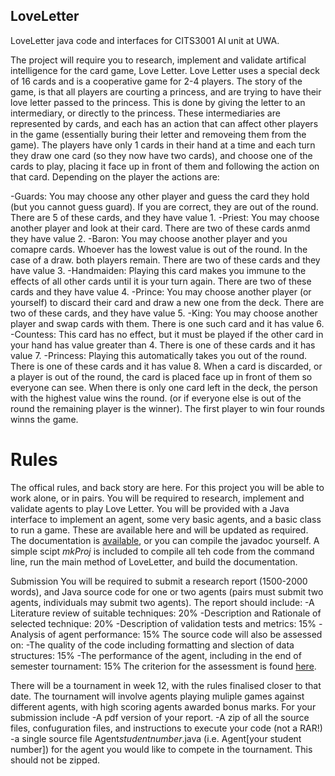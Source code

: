 ## LoveLetter
LoveLetter java code and interfaces for CITS3001 AI unit at UWA.

The project will require you to research, implement and validate artifical intelligence for the card game, Love Letter. Love Letter uses a special deck of 16 cards and is a cooperative game for 2-4 players. The story of the game, is that all players are courting a princess, and are trying to have their love letter passed to the princess. This is done by giving the letter to an intermediary, or directly to the princess. These intermediaries are represented by cards, and each has an action that can affect other players in the game (essentially buring their letter and removeing them from the game). The players have only 1 cards in their hand at a time and each turn they draw one card (so they now have two cards), and choose one of the cards to play, placing it face up in front of them and following the action on that card. Depending on the player the actions are:

-Guards: You may choose any other player and guess the card they hold (but you cannot guess guard). If you are correct, they are out of the round. There are 5 of these cards, and they have value 1.
-Priest: You may choose another player and look at their card. There are two of these cards anmd they have value 2.
-Baron: You may choose another player and you comapre cards. Whoever has the lowest value is out of the round. In the case of a draw. both players remain. There are two of these cards and they have value 3.
-Handmaiden: Playing this card makes you immune to the effects of all other cards until it is your turn again. There are two of these cards and they have value 4.
-Prince: You may choose another player (or yourself) to discard their card and draw a new one from the deck. There are two of these cards, and they have value 5.
-King: You may choose another player and swap cards with them. There is one such card and it has value 6.
-Countess: This card has no effect, but it must be played if the other card in your hand has value greater than 4. There is one of these cards and it has value 7.
-Princess: Playing this automatically takes you out of the round. There is one of these cards and it has value 8.
When a card is discarded, or a player is out of the round, the card is placed face up in front of them so everyone can see. When there is only one card left in the deck, the person with the highest value wins the round. (or if everyone else is out of the round the remaining player is the winner). The first player to win four rounds winns the game.

# Rules
The offical rules, and back story are here.
For this project you will be able to work alone, or in pairs. 
You will be required to research, implement and validate agents to play Love Letter. 
You will be provided with a Java interface to implement an agent, some very basic agents, and a basic class to run a game. 
These are available here and will be updated as required. 
The documentation is [available](http://teaching.csse.uwa.edu.au/units/CITS3001/project/2019/doc/index.html), or you can compile the javadoc yourself.
A simple scipt *mkProj* is included to compile all teh code from the command line, run the main method of LoveLetter, and build the documentation.

Submission
You will be required to submit a research report (1500-2000 words), and Java source code for one or two agents (pairs must submit two agents, individuals may submit two agents). The report should include:
-A Literature review of suitable techniques: 20%
-Description and Rationale of selected technique: 20%
-Description of validation tests and metrics: 15%
-Analysis of agent performance: 15%
The source code will also be assessed on:
-The quality of the code including formatting and slection of data structures: 15%
-The performance of the agent, including in the end of semester tournament: 15%
The criterion for the assessment is found [here](http://teaching.csse.uwa.edu.au/units/CITS3001/project/2019/Criterion.pdf). 

There will be a tournament in week 12, with the rules finalised closer to that date. The tournament will involve agents playing muliple games against different agents, with high scoring agents awarded bonus marks.
For your submission include
-A pdf version of your report.
-A zip of all the source files, confuguration files, and instructions to execute your code (not a RAR!)
-a single source file Agent*studentnumber*.java (i.e. Agent[your student number]) for the agent you would like to compete in the tournament. This should not be zipped.


